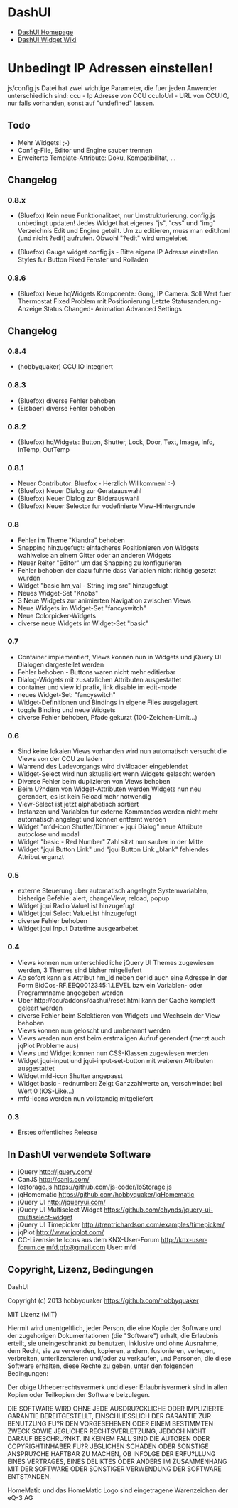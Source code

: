 # DashUI

* [DashUI Homepage](http://hobbyquaker.github.io/DashUI) 
* [DashUI Widget Wiki](https://github.com/hobbyquaker/DashUI/wiki/)

# Unbedingt IP Adressen einstellen!
  js/config.js Datei hat zwei wichtige Parameter, die fuer jeden Anwender unterschiedlich sind:
  ccu      - Ip Adresse von CCU
  ccuIoUrl - URL von CCU.IO, nur falls vorhanden, sonst auf "undefined" lassen.

## Todo

* Mehr Widgets! ;-)
* Config-File, Editor und Engine sauber trennen
* Erweiterte Template-Attribute: Doku, Kompatibilitat, ...

## Changelog
### 0.8.x
* (Bluefox) Kein neue Funktionalitaet, nur Umstrukturierung.
            config.js unbedingt updaten!
            Jedes Widget hat eigenes "js", "css" und "img" Verzeichnis 
            Edit und Engine geteilt.
            Um zu editieren, muss man edit.html (und nicht ?edit) aufrufen. Obwohl "?edit" wird umgeleitet.

* (Bluefox) Gauge widget 
            config.js - Bitte eigene IP Adresse einstellen
            Styles fur Button
            Fixed Fenster und Rolladen


### 0.8.6
* (Bluefox) Neue hqWidgets Komponente: Gong, IP Camera. 
            Soll Wert fuer Thermostat
            Fixed Problem mit Positionierung
            Letzte Statusanderung-Anzeige
            Status Changed- Animation
            Advanced Settings

## Changelog
### 0.8.4
* (hobbyquaker) CCU.IO integriert

### 0.8.3
* (Bluefox) diverse Fehler behoben
* (Eisbaer) diverse Fehler behoben

### 0.8.2
* (Bluefox) hqWidgets: Button, Shutter, Lock, Door, Text, Image, Info, InTemp, OutTemp

### 0.8.1
* Neuer Contributor: Bluefox - Herzlich Willkommen! :-)
* (Bluefox) Neuer Dialog zur Gerateauswahl
* (Bluefox) Neuer Dialog zur Bilderauswahl
* (Bluefox) Neuer Selector fur vodefinierte View-Hintergrunde 

### 0.8
* Fehler im Theme "Kiandra" behoben
* Snapping hinzugefugt: einfacheres Positionieren von Widgets wahlweise an einem Gitter oder an anderen Widgets
* Neuer Reiter "Editor" um das Snapping zu konfigurieren
* Fehler behoben der dazu fuhrte dass Variablen nicht richtig gesetzt wurden
* Widget "basic hm_val - String img src" hinzugefugt
* Neues Widget-Set "Knobs"
* 3 Neue Widgets zur animierten Navigation zwischen Views
* Neue Widgets im Widget-Set "fancyswitch"
* Neue Colorpicker-Widgets
* diverse neue Widgets im Widget-Set "basic"


### 0.7
* Container implementiert, Views konnen nun in Widgets und jQuery UI Dialogen dargestellet werden
* Fehler behoben - Buttons waren nicht mehr editierbar
* Dialog-Widgets mit zusatzlichen Attributen ausgestattet
* container und view id prafix, link disable im edit-mode
* neues Widget-Set: "fancyswitch"
* Widget-Definitionen und Bindings in eigene Files ausgelagert
* toggle Binding und neue Widgets
* diverse Fehler behoben, Pfade gekurzt (100-Zeichen-Limit...)

### 0.6

* Sind keine lokalen Views vorhanden wird nun automatisch versucht die Views von der CCU zu laden
* Wahrend des Ladevorgangs wird div#loader eingeblendet
* Widget-Select wird nun aktualisiert wenn Widgets gelascht werden
* Diverse Fehler beim duplizieren von Views behoben
* Beim U?ndern von Widget-Attributen werden Widgets nun neu gerendert, es ist kein Reload mehr notwendig
* View-Select ist jetzt alphabetisch sortiert
* Instanzen und Variablen fur externe Kommandos werden nicht mehr automatisch angelegt und konnen entfernt werden
* Widget "mfd-icon Shutter/Dimmer + jqui Dialog" neue Attribute autoclose und modal
* Widget "basic - Red Number" Zahl sitzt nun sauber in der Mitte
* Widget "jqui Button Link" und "jqui Button Link _blank" fehlendes Attribut erganzt


### 0.5

* externe Steuerung uber automatisch angelegte Systemvariablen, bisherige Befehle: alert, changeView, reload, popup
* Widget jqui Radio ValueList hinzugefugt
* Widget jqui Select ValueList hinzugefugt
* diverse Fehler behoben
* Widget jqui Input Datetime ausgearbeitet


### 0.4

* Views konnen nun unterschiedliche jQuery UI Themes zugewiesen werden, 3 Themes sind bisher mitgeliefert
* Ab sofort kann als Attribut hm_id neben der id auch eine Adresse in der Form BidCos-RF.EEQ0012345:1.LEVEL bzw ein Variablen- oder Programmname angegeben werden
* Uber http://ccu/addons/dashui/reset.html kann der Cache komplett geleert werden
* diverse Fehler beim Selektieren von Widgets und Wechseln der View behoben
* Views konnen nun geloscht und umbenannt werden
* Views werden nun erst beim erstmaligen Aufruf gerendert (merzt auch jqPlot Probleme aus)
* Views und Widget konnen nun CSS-Klassen zugewiesen werden
* Widget jqui-input und jqui-input-set-button mit weiteren Attributen ausgestattet
* Widget mfd-icon Shutter angepasst
* Widget basic - rednumber: Zeigt Ganzzahlwerte an, verschwindet bei Wert 0 (iOS-Like...)
* mfd-icons werden nun vollstandig mitgeliefert

### 0.3

* Erstes offentliches Release


## In DashUI verwendete Software

* jQuery http://jquery.com/
* CanJS http://canjs.com/
* lostorage.js https://github.com/js-coder/loStorage.js
* jqHomematic https://github.com/hobbyquaker/jqHomematic
* jQuery UI http://jqueryui.com/
* jQuery UI Multiselect Widget https://github.com/ehynds/jquery-ui-multiselect-widget
* jQuery UI Timepicker http://trentrichardson.com/examples/timepicker/
* jqPlot http://www.jqplot.com/
* CC-Lizensierte Icons aus dem KNX-User-Forum http://knx-user-forum.de mfd.gfx@gmail.com User: mfd

## Copyright, Lizenz, Bedingungen

DashUI

Copyright (c) 2013 hobbyquaker https://github.com/hobbyquaker

MIT Lizenz (MIT)

Hiermit wird unentgeltlich, jeder Person, die eine Kopie der Software und der zugehorigen Dokumentationen (die
"Software") erhalt, die Erlaubnis erteilt, sie uneingeschrankt zu benutzen, inklusive und ohne Ausnahme, dem Recht,
sie zu verwenden, kopieren, andern, fusionieren, verlegen, verbreiten, unterlizenzieren und/oder zu verkaufen, und
Personen, die diese Software erhalten, diese Rechte zu geben, unter den folgenden Bedingungen:

Der obige Urheberrechtsvermerk und dieser Erlaubnisvermerk sind in allen Kopien oder Teilkopien der Software beizulegen.

DIE SOFTWARE WIRD OHNE JEDE AUSDRU?CKLICHE ODER IMPLIZIERTE GARANTIE BEREITGESTELLT, EINSCHLIESSLICH DER GARANTIE ZUR
BENUTZUNG FU?R DEN VORGESEHENEN ODER EINEM BESTIMMTEN ZWECK SOWIE JEGLICHER RECHTSVERLETZUNG, JEDOCH NICHT DARAUF
BESCHRU?NKT. IN KEINEM FALL SIND DIE AUTOREN ODER COPYRIGHTINHABER FU?R JEGLICHEN SCHADEN ODER SONSTIGE ANSPRU?CHE
HAFTBAR ZU MACHEN, OB INFOLGE DER ERFU?LLUNG EINES VERTRAGES, EINES DELIKTES ODER ANDERS IM ZUSAMMENHANG MIT DER
SOFTWARE ODER SONSTIGER VERWENDUNG DER SOFTWARE ENTSTANDEN.


HomeMatic und das HomeMatic Logo sind eingetragene Warenzeichen der eQ-3 AG